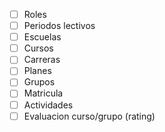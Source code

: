 - [ ] Roles
- [ ] Periodos lectivos
- [ ] Escuelas
- [ ] Cursos
- [ ] Carreras
- [ ] Planes
- [ ] Grupos
- [ ] Matricula
- [ ] Actividades
- [ ] Evaluacion curso/grupo (rating)
